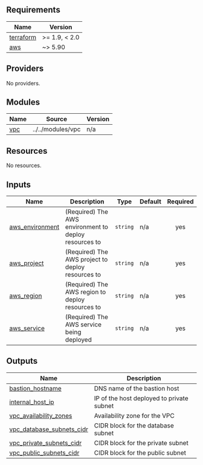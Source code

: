 <!-- BEGIN_TF_DOCS -->
## Requirements

| Name | Version |
|------|---------|
| <a name="requirement_terraform"></a> [terraform](#requirement\_terraform) | >= 1.9, < 2.0 |
| <a name="requirement_aws"></a> [aws](#requirement\_aws) | ~> 5.90 |

## Providers

No providers.

## Modules

| Name | Source | Version |
|------|--------|---------|
| <a name="module_vpc"></a> [vpc](#module\_vpc) | ../../modules/vpc | n/a |

## Resources

No resources.

## Inputs

| Name | Description | Type | Default | Required |
|------|-------------|------|---------|:--------:|
| <a name="input_aws_environment"></a> [aws\_environment](#input\_aws\_environment) | (Required) The AWS environment to deploy resources to | `string` | n/a | yes |
| <a name="input_aws_project"></a> [aws\_project](#input\_aws\_project) | (Required) The AWS project to deploy resources to | `string` | n/a | yes |
| <a name="input_aws_region"></a> [aws\_region](#input\_aws\_region) | (Required) The AWS region to deploy resources to | `string` | n/a | yes |
| <a name="input_aws_service"></a> [aws\_service](#input\_aws\_service) | (Required) The AWS service being deployed | `string` | n/a | yes |

## Outputs

| Name | Description |
|------|-------------|
| <a name="output_bastion_hostname"></a> [bastion\_hostname](#output\_bastion\_hostname) | DNS name of the bastion host |
| <a name="output_internal_host_ip"></a> [internal\_host\_ip](#output\_internal\_host\_ip) | IP of the host deployed to private subnet |
| <a name="output_vpc_availability_zones"></a> [vpc\_availability\_zones](#output\_vpc\_availability\_zones) | Availability zone for the VPC |
| <a name="output_vpc_database_subnets_cidr"></a> [vpc\_database\_subnets\_cidr](#output\_vpc\_database\_subnets\_cidr) | CIDR block for the database subnet |
| <a name="output_vpc_private_subnets_cidr"></a> [vpc\_private\_subnets\_cidr](#output\_vpc\_private\_subnets\_cidr) | CIDR block for the private subnet |
| <a name="output_vpc_public_subnets_cidr"></a> [vpc\_public\_subnets\_cidr](#output\_vpc\_public\_subnets\_cidr) | CIDR block for the public subnet |
<!-- END_TF_DOCS -->
